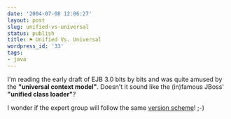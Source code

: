 ```yaml
---
date: '2004-07-08 12:06:27'
layout: post
slug: unified-vs-universal
status: publish
title: ⚑ Unified Vs. Universal
wordpress_id: '33'
tags:
- java
---
```


I'm reading the early draft of EJB 3.0 bits by bits and was quite amused by the **"universal context model"**. Doesn't it sound like the (in)famous JBoss' **"unified class loader"**?  

I wonder if the expert group will follow the same [version scheme](http://jroller.com/page/cpurdy/20040406#ucl_take_two)! ;-)
